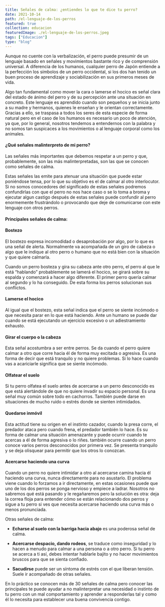 ```yaml
---
title: Señales de calma: ¿entiendes lo que te dice tu perro?
date: 2021-10-14
path: /el-lenguaje-de-los-perros
featured: true
collection: educacion
featuredImage: ./el-lenguaje-de-los-perros.jpeg
tags: ["Educacion"]
type: "blog"
---
```

Aunque no cuente con la verbalización, el perro puede presumir de un lenguaje basado en señales y movimientos bastante rico y de comprensión universal. A diferencia de los humanos, cualquier perro de Japón entiende a la perfección los símbolos de un perro occidental, si los dos han tenido un buen proceso de aprendizaje y sociabilización en sus primeros meses de vida.

Algo tan fundamental como mover la cara o lamerse el hocico es señal clara del estado de ánimo del perro y de su percepción ante una situación en concreto. Este lenguaje es aprendido cuando son pequeños y se inicia junto a su madre y hermanos, quienes le enseñan y le orientan correctamente. Gracias a ello, se traspasa a todos los seres de esta especie de forma natural pero en el caso de los humanos es necesario un poco de atención, ya que, por lo general, nosotros tendemos a entendernos con la palabra y no somos tan suspicaces a los movimientos o al lenguaje corporal como los animales.


#### ¿Qué señales malinterpreto de mi perro?

Las señales más importantes que debemos respetar a un perro y que, probablemente, son las más malinterpretadas, son las que se conocen como señales de calma. 

Estas señales las emite para atenuar una situación que puede estar poniéndose tensa, por lo que su objetivo es el de calmar al otro interlocutor. Si no somos conocedores del significado de estas señales podremos confundirlas con que el perro no nos hace caso o se lo toma a broma y ejecutar algun castigo después de estas señales puede confundir al perro enormemente frustrándolo o provocando que deje de comunicarse con este lenguaje con otros perros.


#### Principales señales de calma:

#### Bostezo
El bostezo expresa incomodidad o desaprobación por algo, por lo que es una señal de alerta. Normalmente va acompañada de un giro de cabeza o algo que le indique al otro perro o humano que no está bien con la situación y que quiere calmarla. 

Cuando un perro bosteza y gira su cabeza ante otro perro, el perro al que le está “hablando” probablemente se lamerá el hocico, se girará sobre su espalda y comenzará a hacer algo diferente. El primer perro quería calmar al segundo y lo ha conseguido. De esta forma los perros solucionan sus conflictos.

#### Lamerse el hocico
Al igual que el bostezo, esta señal indica que el perro se siente incómodo o que necesita parar en lo que está haciendo. Ante un humano se puede dar cuando se está ejecutando un ejercicio excesivo o un adiestramiento exhausto.

#### Girar el cuerpo o la cabeza
Esta señal acostumbra a ser entre perros. Se da cuando el perro quiere calmar a otro que corre hacia él de forma muy excitada o agresiva. Es una forma de decir que está tranquilo y no quiere problemas. Si lo hace cuando vas a acariciarle significa que se siente incómodo.

#### Olfatear el suelo
Si tu perro olfatea el suelo antes de acercarse a un perro desconocido es que está alertándole de que no quiere invadir su espacio personal. Es una señal muy común sobre todo en cachorros. También puede darse en situaciones de mucho ruido o estrés donde se sienten intimidados.

#### Quedarse inmóvil
Esta actitud tiene su origen en el instinto cazador, cuando la presa corre, el predador ataca pero cuando frena, el predador también lo hace. Es su forma de calmar una situación amenazante y puede ocurrir cuando te acercas a él de forma agresiva o lo riñes. también ocurre cuando un perro conoce varios perros desconocidos por primera vez. Se presenta tranquilo y se deja olisquear para permitir que los otros lo conozcan.

#### Acercarse haciendo una curva
Cuando un perro no quiere intimidar a otro al acercarse camina hacia él haciendo una curva, nunca directamente para no asustarlo. El problema viene cuando lo forzamos a ir directamente, en estas ocasiones puede que uno de los dos perros se ponga nervioso y empiece a ladrar. Nosotros no sabremos qué está pasando y le regañaremos pero la solución es otra: deja la correa floja para entender cómo se están relacionando dos perros y sigue a tu perro si ves que necesita acercarse haciendo una curva más o menos pronunciada.


Otras señales de calma:

- <b>Echarse al suelo con la barriga hacia abajo</b> es una poderosa señal de calma.

- <b>Acercarse despacio, dando rodeos</b>, se traduce como inseguridad y lo hacen a menudo para calmar a una persona o a otro perro. Si tu perro se acerca a ti así, debes intentar hablarle bajito y no hacer movimientos bruscos para que se sienta confiado.

- <b>Sacudirse</b> puede ser un síntoma de estrés con el que liberan tensión. Suele ir acompañado de otras señales.


En lo práctico se conocen más de 30 señales de calma pero conocer las principales te puede ayudar a no malinterpretar una necesidad o instinto de tu perro con un mal comportamiento y aprender a responderlas tal y como él lo necesita para establecer una buena convivencia contigo.
